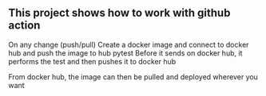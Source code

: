 ## This project shows how to work with github action 
On any change (push/pull)
Create a docker image and connect to docker hub and push the image to hub
pytest
Before it sends on docker hub, it performs the test and then pushes it to docker hub

From docker hub, the image can then be pulled and deployed wherever you want
